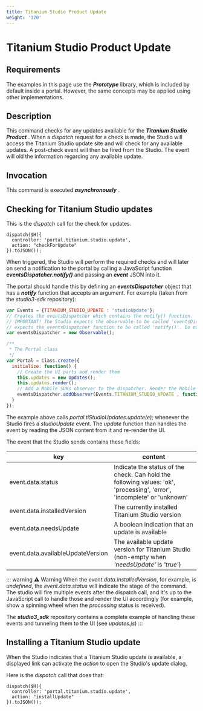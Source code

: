 ```yaml
---
title: Titanium Studio Product Update
weight: '120'
---
```


# Titanium Studio Product Update

## Requirements

The examples in this page use the **_Prototype_** library, which is included by default inside a portal. However, the same concepts may be applied using other implementations.

## Description

This command checks for any updates available for the **_Titanium Studio Product_** . When a _dispatch_ request for a check is made, the Studio will access the Titanium Studio update site and will check for any available updates. A post-check event will then be fired from the Studio. The event will old the information regarding any available update.

## Invocation

This command is executed **_asynchronously_** .

## Checking for Titanium Studio updates

This is the _dispatch_ call for the check for updates.

```
dispatch($H({
  controller: 'portal.titanium.studio.update',
  action: "checkForUpdate"
}).toJSON());
```

When triggered, the Studio will perform the required checks and will later on send a notification to the portal by calling a JavaScript function **_eventsDispatcher.notify()_** and passing an **_event_** JSON into it.

The portal should handle this by defining an **_eventsDispatcher_** object that has a **_notify_** function that accepts an argument.
For example (taken from the _studio3-sdk_ repository):

```javascript
var Events = {TITANIUM_STUDIO_UPDATE : 'studioUpdate'};
// Creates the eventsDispatcher which contains the notify() function.
// IMPORTANT! The Studio expects the observable to be called 'eventsDispatcher', and
// expects the eventsDispatcher function to be called 'notify()'. Do not change these names.
var eventsDispatcher = new Observable();

/**
 * The Portal class
 */
var Portal = Class.create({
  initialize: function() {
    // Create the UI parts and render them
    this.updates = new Updates();
    this.updates.render();
    // Add a Mobile SDKs observer to the dispatcher. Render the Mobile SDK table on a 'mobileSDK' events.
    eventsDispatcher.addObserver(Events.TITANIUM_STUDIO_UPDATE , function(e) { portal.tiStudioUpdates.update(e); });
  }
});
```

The example above calls _portal.tiStudioUpdates.update(e);_ whenever the Studio fires a _studioUpdate_ event. The _update_ function than handles the event by reading the JSON content from it and re-render the UI.

The event that the Studio sends contains these fields:

| key | content |
| --- | --- |
| event.data.status | Indicate the status of the check. Can hold the following values: 'ok', 'processing', 'error', 'incomplete' or 'unknown' |
| event.data.installedVersion | The currently installed Titanium Studio version |
| event.data.needsUpdate | A boolean indication that an update is available |
| event.data.availableUpdateVersion | The available update version for Titanium Studio (non-empty when _'needsUpdate'_ is _'true'_) |

::: warning ⚠️ Warning
When the _event.data.installedVersion_, for example, is _undefined_, the _event.data.status_ will indicate the stage of the command. The studio will fire multiple events after the dispatch call, and it's up to the JavaScript call to handle those and render the UI accordingly (for example, show a spinning wheel when the _processing_ status is received).

The **_studio3\_sdk_** repository contains a complete example of handling these events and tunneling them to the UI (see _updates.js_)
:::

## Installing a Titanium Studio update

When the Studio indicates that a Titanium Studio update is available, a displayed link can activate the _action_ to open the Studio's update dialog.

Here is the _dispatch_ call that does that:

```
dispatch($H({
  controller: 'portal.titanium.studio.update',
  action: "installUpdate"
}).toJSON());
```
